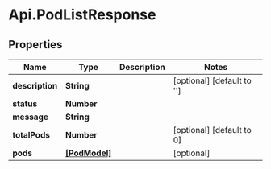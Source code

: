 # Api.PodListResponse

## Properties

Name | Type | Description | Notes
------------ | ------------- | ------------- | -------------
**description** | **String** |  | [optional] [default to &#39;&#39;]
**status** | **Number** |  | 
**message** | **String** |  | 
**totalPods** | **Number** |  | [optional] [default to 0]
**pods** | [**[PodModel]**](PodModel.md) |  | [optional] 


